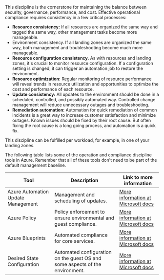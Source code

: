 This discipline is the cornerstone for maintaining the balance between security, governance, performance, and cost. Effective operational compliance requires consistency in a few critical processes:

- **Resource consistency:** If all resources are organized the same way and tagged the same way, other management tasks become more manageable.
- Environment consistency. If all landing zones are organized the same way, both management and troubleshooting become much more manageable.
- **Resource configuration consistency.** As with resources and landing zones, it's crucial to monitor resource configuration. If a configuration setting is changed, it can trigger an automation job to restore the environment.
- **Resource optimization:** Regular monitoring of resource performance will reveal trends in resource utilization and opportunities to optimize the cost and performance of each resource.
- **Update consistency:** All updates to the environment should be done in a scheduled, controlled, and possibly automated way. Controlled change management will reduce unnecessary outages and troubleshooting.
- **Remediation automation:** Automation for quick remediation of common incidents is a great way to increase customer satisfaction and minimize outages. Known issues should be fixed by their root cause. But often fixing the root cause is a long going process, and automation is a quick fix.

This discipline can be fulfilled per workload, for example, in one of your landing zones.

The following table lists some of the operation and compliance discipline tools in Azure. Remember that all of these tools don't need to be part of the default management baseline.

| Tool | Description | Link to more information |
| -----|-------------|--------------------------|
| Azure Automation Update Management | Management and scheduling of updates. | [More information at Microsoft docs](/azure/automation/update-management/overview) |
| Azure Policy | Policy enforcement to ensure environmental and guest compliance. |  [More information at Microsoft docs](/azure/governance/policy/overview) |
| Azure Blueprints | Automated compliance for core services. |  [More information at Microsoft docs](/azure/governance/blueprints/overview) |
| Desired State Configuration| Automated configuration on the guest OS and some aspects of the environment. | [More information at Microsoft docs](/azure/automation/automation-dsc-overview) |
